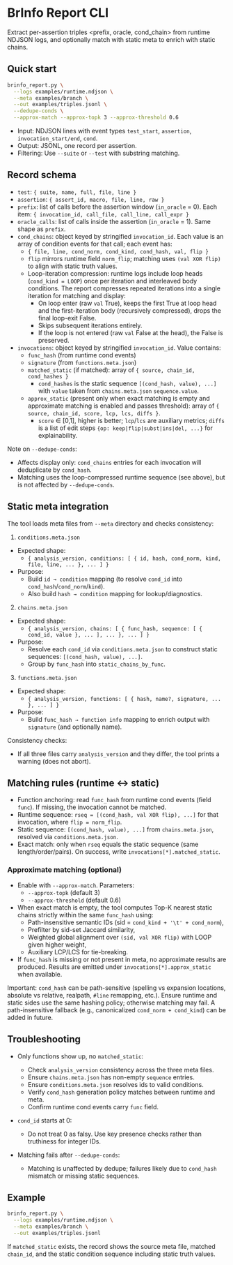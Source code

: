 # BrInfo Report CLI

Extract per-assertion triples <prefix, oracle, cond_chain> from runtime NDJSON logs, and optionally match with static meta to enrich with static chains.

## Quick start

```bash
brinfo_report.py \
  --logs examples/runtime.ndjson \
  --meta examples/branch \
  --out examples/triples.jsonl \
  --dedupe-conds \
  --approx-match --approx-topk 3 --approx-threshold 0.6
```

- Input: NDJSON lines with event types `test_start`, `assertion`, `invocation_start/end`, `cond`.
- Output: JSONL, one record per assertion.
- Filtering: Use `--suite` or `--test` with substring matching.

## Record schema

- `test`: `{ suite, name, full, file, line }`
- `assertion`: `{ assert_id, macro, file, line, raw }`
- `prefix`: list of calls before the assertion window (`in_oracle` = 0). Each item: `{ invocation_id, call_file, call_line, call_expr }`
- `oracle_calls`: list of calls inside the assertion (`in_oracle` = 1). Same shape as `prefix`.
- `cond_chains`: object keyed by stringified `invocation_id`. Each value is an array of condition events for that call; each event has:
  - `{ file, line, cond_norm, cond_kind, cond_hash, val, flip }`
  - `flip` mirrors runtime field `norm_flip`; matching uses `(val XOR flip)` to align with static truth values.
  - Loop-iteration compression: runtime logs include loop heads (`cond_kind = LOOP`) once per iteration and interleaved body conditions. The report compresses repeated iterations into a single iteration for matching and display:
    - On loop enter (raw `val` True), keeps the first True at loop head and the first-iteration body (recursively compressed), drops the final loop-exit False.
    - Skips subsequent iterations entirely.
    - If the loop is not entered (raw `val` False at the head), the False is preserved.
- `invocations`: object keyed by stringified `invocation_id`. Value contains:
  - `func_hash` (from runtime cond events)
  - `signature` (from `functions.meta.json`)
  - `matched_static` (if matched): array of `{ source, chain_id, cond_hashes }`
    - `cond_hashes` is the static sequence `[(cond_hash, value), ...]` with `value` taken from `chains.meta.json` `sequence.value`.
  - `approx_static` (present only when exact matching is empty and approximate matching is enabled and passes threshold): array of `{ source, chain_id, score, lcp, lcs, diffs }`.
    - `score` ∈ [0,1], higher is better; `lcp`/`lcs` are auxiliary metrics; `diffs` is a list of edit steps `{op: keep|flip|subst|ins|del, ...}` for explainability.

Note on `--dedupe-conds`:
- Affects display only: `cond_chains` entries for each invocation will deduplicate by `cond_hash`.
- Matching uses the loop-compressed runtime sequence (see above), but is not affected by `--dedupe-conds`.

## Static meta integration

The tool loads meta files from `--meta` directory and checks consistency:

1) `conditions.meta.json`
- Expected shape:
  - `{ analysis_version, conditions: [ { id, hash, cond_norm, kind, file, line, ... }, ... ] }`
- Purpose:
  - Build `id → condition` mapping (to resolve `cond_id` into `cond_hash`/`cond_norm`/`kind`).
  - Also build `hash → condition` mapping for lookup/diagnostics.

2) `chains.meta.json`
- Expected shape:
  - `{ analysis_version, chains: [ { func_hash, sequence: [ { cond_id, value }, ... ], ... }, ... ] }`
- Purpose:
  - Resolve each `cond_id` via `conditions.meta.json` to construct static sequences: `[(cond_hash, value), ...]`.
  - Group by `func_hash` into `static_chains_by_func`.

3) `functions.meta.json`
- Expected shape:
  - `{ analysis_version, functions: [ { hash, name?, signature, ... }, ... ] }`
- Purpose:
  - Build `func_hash → function info` mapping to enrich output with `signature` (and optionally name).

Consistency checks:
- If all three files carry `analysis_version` and they differ, the tool prints a warning (does not abort).

## Matching rules (runtime ↔ static)

- Function anchoring: read `func_hash` from runtime cond events (field `func`). If missing, the invocation cannot be matched.
- Runtime sequence: `rseq = [(cond_hash, val XOR flip), ...]` for that invocation, where `flip = norm_flip`.
- Static sequence: `[(cond_hash, value), ...]` from `chains.meta.json`, resolved via `conditions.meta.json`.
- Exact match: only when `rseq` equals the static sequence (same length/order/pairs). On success, write `invocations[*].matched_static`.

### Approximate matching (optional)

- Enable with `--approx-match`. Parameters:
  - `--approx-topk` (default 3)
  - `--approx-threshold` (default 0.6)
- When exact match is empty, the tool computes Top-K nearest static chains strictly within the same `func_hash` using:
  - Path-insensitive semantic IDs (sid = `cond_kind + '\t' + cond_norm`),
  - Prefilter by sid-set Jaccard similarity,
  - Weighted global alignment over `(sid, val XOR flip)` with LOOP given higher weight,
  - Auxiliary LCP/LCS for tie-breaking.
- If `func_hash` is missing or not present in meta, no approximate results are produced. Results are emitted under `invocations[*].approx_static` when available.

Important: `cond_hash` can be path-sensitive (spelling vs expansion locations, absolute vs relative, realpath, `#line` remapping, etc.). Ensure runtime and static sides use the same hashing policy; otherwise matching may fail. A path-insensitive fallback (e.g., canonicalized `cond_norm + cond_kind`) can be added in future.

## Troubleshooting

- Only functions show up, no `matched_static`:
  - Check `analysis_version` consistency across the three meta files.
  - Ensure `chains.meta.json` has non-empty `sequence` entries.
  - Ensure `conditions.meta.json` resolves ids to valid conditions.
  - Verify `cond_hash` generation policy matches between runtime and meta.
  - Confirm runtime cond events carry `func` field.

- `cond_id` starts at 0:
  - Do not treat 0 as falsy. Use key presence checks rather than truthiness for integer IDs.

- Matching fails after `--dedupe-conds`:
  - Matching is unaffected by dedupe; failures likely due to `cond_hash` mismatch or missing static sequences.

## Example

```bash
brinfo_report.py \
  --logs examples/runtime.ndjson \
  --meta examples/branch \
  --out examples/triples.jsonl
```

If `matched_static` exists, the record shows the source meta file, matched `chain_id`, and the static condition sequence including static truth values.
